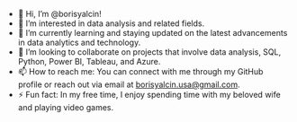 - 👋 Hi, I’m @borisyalcin!
- 👀 I’m interested in data analysis and related fields.
- 🌱 I’m currently learning and staying updated on the latest advancements in data analytics and technology.
- 💞️ I’m looking to collaborate on projects that involve data analysis, SQL, Python, Power BI, Tableau, and Azure.
- 📫 How to reach me: You can connect with me through my GitHub profile or reach out via email at borisyalcin.usa@gmail.com.
- ⚡ Fun fact: In my free time, I enjoy spending time with my beloved wife and playing video games.





<!---
borisyalcin/borisyalcin is a ✨ special ✨ repository because its `README.md` (this file) appears on your GitHub profile.
You can click the Preview link to take a look at your changes.
--->
